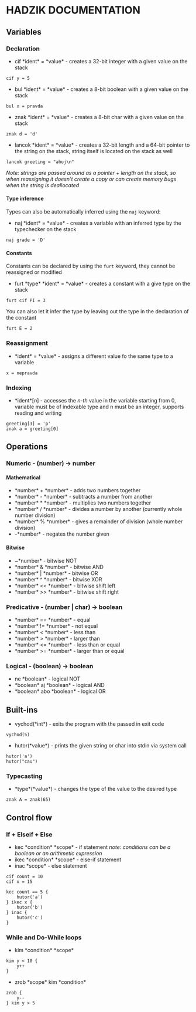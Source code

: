 # HADZIK DOCUMENTATION

## Variables
### Declaration
+ cif \*ident\* = \*value\* - creates a 32-bit integer with a given value on the stack
```
cif y = 5
```
+ bul \*ident\* = \*value\* - creates a 8-bit boolean with a given value on the stack
```
bul x = pravda
```
+ znak \*ident\* = \*value\* - creates a 8-bit char with a given value on the stack
```
znak d = 'd'
```
+ lancok \*ident\* = \*value\* - creates a 32-bit length and a 64-bit pointer to the string on the stack, string itself is located on the stack as well
```
lancok greeting = "ahoj\n"
```
*Note: strings are passed around as a pointer + length on the stack, so when reassigning it doesn't create a copy or can create memory bugs when the string is deallocated*

#### Type inference
Types can also be automatically inferred using the `naj` keyword:
+ naj \*ident\* = \*value\* - creates a variable with an inferred type by the typechecker on the stack
```
naj grade = 'D'
```
#### Constants
Constants can be declared by using the `furt` keyword, they cannot be reassigned or modified
+ furt \*type\* \*ident\* = \*value\* - creates a constant with a give type on the stack
```
furt cif PI = 3
```
You can also let it infer the type by leaving out the type in the declaration of the constant
```
furt E = 2
```
### Reassignment
+ \*ident\* = \*value\* - assigns a different value fo the same type to a variable
```
x = nepravda
```
### Indexing
+ \*ident\*\[*n*\] - accesses the *n-th* value in the variable starting from 0, variable must be of indexable type and n must be an integer, supports reading and writing
```
greeting[3] = 'p'
znak a = greeting[0]
```

## Operations
### Numeric - (number) -> number
#### Mathematical
+ \*number\* + \*number\* - adds two numbers together
+ \*number\* - \*number\* - subtracts a number from another
+ \*number\* \* \*number\* - multiplies two numbers together
+ \*number\* / \*number\* - divides a number by another (currently whole number division)
+ \*number\* % \*number\* - gives a remainder of division (whole number division)
+ -\*number\* - negates the number given
#### Bitwise
+ ~\*number\* - bitwise NOT
+ \*number\* & \*number\* - bitwise AND
+ \*number\* | \*number\* - bitwise OR
+ \*number\* ^ \*number\* - bitwise XOR
+ \*number\* << \*number\* - bitwise shift left
+ \*number\* >> \*number\* - bitwise shift right
### Predicative - (number | char) -> boolean
+ \*number\* == \*number\* - equal
+ \*number\* != \*number\* - not equal
+ \*number\* < \*number\* - less than
+ \*number\* > \*number\* - larger than
+ \*number\* <= \*number\* - less than or equal
+ \*number\* >= \*number\* - larger than or equal
### Logical - (boolean) -> boolean
+ ne \*boolean\* - logical NOT
+ \*boolean\* aj \*boolean\* - logical AND
+ \*boolean\* abo \*boolean\* - logical OR

## Built-ins
+ vychod(\*int\*) - exits the program with the passed in exit code
```
vychod(5)
```
+ hutor(\*value\*) - prints the given string or char into stdin via system call
```
hutor('a')
hutor("cau")
```
### Typecasting
+ \*type\*(\*value\*) - changes the type of the value to the desired type
```
znak A = znak(65)
```

## Control flow
### If + Elseif + Else
+ kec \*condition\* \*scope\* - if statement
*note: conditions can be a boolean or an arithmetic expression*
+ ikec \*condition\* \*scope\* - else-if statement
+ inac \*scope\* - else statement 
```
cif count = 10
cif x = 15

kec count == 5 {
    hutor('a')
} ikec x {
    hutor('b')
} inac {
    hutor('c')
}
```
### While and Do-While loops 
+ kim \*condition\* \*scope\*
```
kim y < 10 {
    y++
}
```
+ zrob \*scope\* kim \*condition\*
```
zrob {
    y--
} kim y > 5
```
